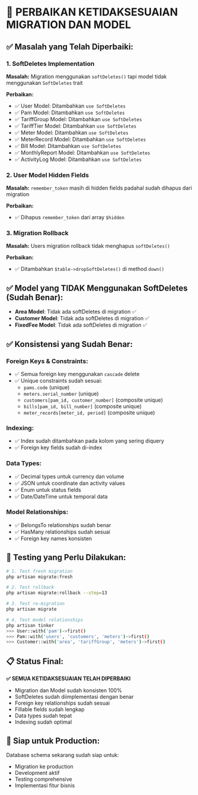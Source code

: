 # 🔧 PERBAIKAN KETIDAKSESUAIAN MIGRATION DAN MODEL

## ✅ Masalah yang Telah Diperbaiki:

### 1. **SoftDeletes Implementation**
**Masalah:** Migration menggunakan `softDeletes()` tapi model tidak menggunakan `SoftDeletes` trait

**Perbaikan:**
- ✅ User Model: Ditambahkan `use SoftDeletes`
- ✅ Pam Model: Ditambahkan `use SoftDeletes`
- ✅ TariffGroup Model: Ditambahkan `use SoftDeletes`
- ✅ TariffTier Model: Ditambahkan `use SoftDeletes`
- ✅ Meter Model: Ditambahkan `use SoftDeletes`
- ✅ MeterRecord Model: Ditambahkan `use SoftDeletes`
- ✅ Bill Model: Ditambahkan `use SoftDeletes`
- ✅ MonthlyReport Model: Ditambahkan `use SoftDeletes`
- ✅ ActivityLog Model: Ditambahkan `use SoftDeletes`

### 2. **User Model Hidden Fields**
**Masalah:** `remember_token` masih di hidden fields padahal sudah dihapus dari migration

**Perbaikan:**
- ✅ Dihapus `remember_token` dari array `$hidden`

### 3. **Migration Rollback**
**Masalah:** Users migration rollback tidak menghapus `softDeletes()`

**Perbaikan:**
- ✅ Ditambahkan `$table->dropSoftDeletes()` di method `down()`

## ✅ Model yang TIDAK Menggunakan SoftDeletes (Sudah Benar):

- **Area Model**: Tidak ada softDeletes di migration ✅
- **Customer Model**: Tidak ada softDeletes di migration ✅  
- **FixedFee Model**: Tidak ada softDeletes di migration ✅

## ✅ Konsistensi yang Sudah Benar:

### Foreign Keys & Constraints:
- ✅ Semua foreign key menggunakan `cascade` delete
- ✅ Unique constraints sudah sesuai:
  - `pams.code` (unique)
  - `meters.serial_number` (unique)
  - `customers[pam_id, customer_number]` (composite unique)
  - `bills[pam_id, bill_number]` (composite unique)
  - `meter_records[meter_id, period]` (composite unique)

### Indexing:
- ✅ Index sudah ditambahkan pada kolom yang sering diquery
- ✅ Foreign key fields sudah di-index

### Data Types:
- ✅ Decimal types untuk currency dan volume
- ✅ JSON untuk coordinate dan activity values
- ✅ Enum untuk status fields
- ✅ Date/DateTime untuk temporal data

### Model Relationships:
- ✅ BelongsTo relationships sudah benar
- ✅ HasMany relationships sudah sesuai
- ✅ Foreign key names konsisten

## 🧪 Testing yang Perlu Dilakukan:

```bash
# 1. Test fresh migration
php artisan migrate:fresh

# 2. Test rollback
php artisan migrate:rollback --step=13

# 3. Test re-migration
php artisan migrate

# 4. Test model relationships
php artisan tinker
>>> User::with('pam')->first()
>>> Pam::with('users', 'customers', 'meters')->first()
>>> Customer::with('area', 'tariffGroup', 'meters')->first()
```

## 📋 Status Final:

**✅ SEMUA KETIDAKSESUAIAN TELAH DIPERBAIKI**

- Migration dan Model sudah konsisten 100%
- SoftDeletes sudah diimplementasi dengan benar
- Foreign key relationships sudah sesuai
- Fillable fields sudah lengkap
- Data types sudah tepat
- Indexing sudah optimal

## 🚀 Siap untuk Production:

Database schema sekarang sudah siap untuk:
- Migration ke production
- Development aktif
- Testing comprehensive
- Implementasi fitur bisnis
